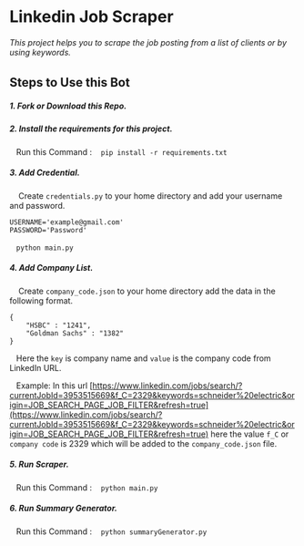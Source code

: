 # Linkedin Job Scraper

###### This project helps you to scrape the job posting from a list of clients or by using keywords.

## Steps to Use this Bot


##### 1. Fork or Download this Repo.

##### 2. Install the requirements for this project.
&nbsp;&nbsp;&nbsp;Run this Command :
&nbsp;&nbsp;&nbsp;`pip install -r requirements.txt`

##### 3. Add Credential.
&nbsp;&nbsp;&nbsp; Create `credentials.py` to your home directory and add your username and password.

    USERNAME='example@gmail.com'
    PASSWORD='Password'
&nbsp;&nbsp;&nbsp;`python main.py`

##### 4. Add Company List.
&nbsp;&nbsp;&nbsp; Create `company_code.json` to your home directory add the data in the following format.

    {
        "HSBC" : "1241",
        "Goldman Sachs" : "1382"
    }
&nbsp;&nbsp;&nbsp;Here the `key` is company name and `value` is the company code from LinkedIn URL.

&nbsp;&nbsp;&nbsp;Example: In this url [https://www.linkedin.com/jobs/search/?currentJobId=3953515669&f_C=2329&keywords=schneider%20electric&origin=JOB_SEARCH_PAGE_JOB_FILTER&refresh=true](https://www.linkedin.com/jobs/search/?currentJobId=3953515669&f_C=2329&keywords=schneider%20electric&origin=JOB_SEARCH_PAGE_JOB_FILTER&refresh=true) here the value `f_C` or `company code` is 2329 which will be added to the `company_code.json` file.


##### 5. Run Scraper.
&nbsp;&nbsp;&nbsp;Run this Command :
&nbsp;&nbsp;&nbsp;`python main.py`


##### 6. Run Summary Generator.
&nbsp;&nbsp;&nbsp;Run this Command :
&nbsp;&nbsp;&nbsp;`python summaryGenerator.py`

